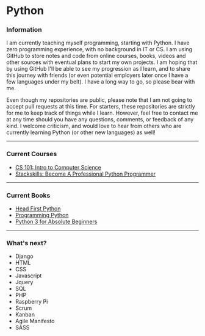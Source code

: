 # Python


### Information

I am currently teaching myself programming, starting with Python. I have zero
programming experience, with no background in IT or CS. I am using GitHub to store 
notes and code from online courses, books, videos and other sources with eventual 
plans to start my own projects. I am hoping that by using GitHub I'll be able to see 
my progression as I learn, and to share this journey with friends (or even potential
employers later once I have a few languages under my belt). I have a long way to go, 
so please bear with me. 

Even though my repositories are public, please note that I am not going to accept
pull requests at this time. For starters, these repositories are strictly for me
to keep track of things while I learn. However, feel free to contact me at any time 
should you have any questions, comments, or feedback of any kind. I welcome criticism, 
and would love to hear from others who are currently learning Python (or other new 
languages) as well!

---

### Current Courses
* [CS 101: Intro to Computer Science](https://www.udacity.com/course/viewer#!/c-cs101)
* [Stackskills: Become A Professional Python Programmer](https://stackskills.com/courses/become-a-professional-python-programmer/)

---

### Current Books
* [Head First Python](http://www.amazon.com/Head-First-Python-Paul-Barry/dp/1449382673)
* [Programming Python](http://www.amazon.com/Programming-Python-Mark-Lutz/dp/0596158106)
* [Python 3 for Absolute Beginners](http://www.amazon.com/Python-Absolute-Beginners-Experts-Source/dp/1430216328)

---

### What's next?
* Django
* HTML
* CSS
* Javascript
* Jquery
* SQL
* PHP
* Raspberry Pi
* Scrum
* Kanban
* Agile Manifesto
* SASS
